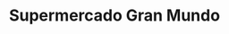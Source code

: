 ---
title: "Supermercado Gran Mundo"
url: /tinaquillo/supermercado-gran-mundo/
shop: supermercado
---